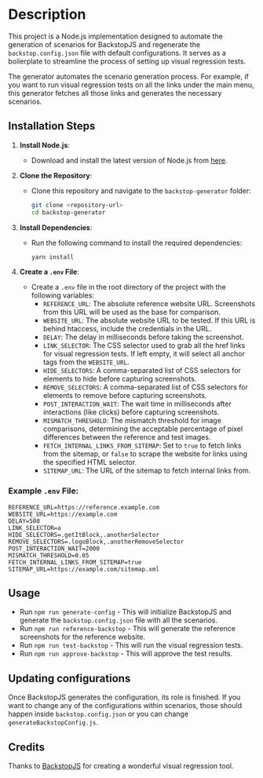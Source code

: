 # Description
This project is a Node.js implementation designed to automate the generation of scenarios for BackstopJS and regenerate the `backstop.config.json` file with default configurations. It serves as a boilerplate to streamline the process of setting up visual regression tests.

The generator automates the scenario generation process. For example, if you want to run visual regression tests on all the links under the main menu, this generator fetches all those links and generates the necessary scenarios.

## Installation Steps
1. **Install Node.js**:
   - Download and install the latest version of Node.js from [here](https://nodejs.org/en/download/).

2. **Clone the Repository**:
   - Clone this repository and navigate to the `backstop-generator` folder:
     ```sh
     git clone <repository-url>
     cd backstop-generator
     ```

3. **Install Dependencies**:
   - Run the following command to install the required dependencies:
     ```sh
     yarn install
     ```

4. **Create a `.env` File**:
   - Create a `.env` file in the root directory of the project with the following variables:
     - `REFERENCE_URL`: The absolute reference website URL. Screenshots from this URL will be used as the base for comparison.
     - `WEBSITE_URL`: The absolute website URL to be tested. If this URL is behind htaccess, include the credentials in the URL.
     - `DELAY`: The delay in milliseconds before taking the screenshot.
     - `LINK_SELECTOR`: The CSS selector used to grab all the href links for visual regression tests. If left empty, it will select all anchor tags from the `WEBSITE_URL`.
     - `HIDE_SELECTORS`: A comma-separated list of CSS selectors for elements to hide before capturing screenshots.
     - `REMOVE_SELECTORS`: A comma-separated list of CSS selectors for elements to remove before capturing screenshots.
     - `POST_INTERACTION_WAIT`: The wait time in milliseconds after interactions (like clicks) before capturing screenshots.
     - `MISMATCH_THRESHOLD`: The mismatch threshold for image comparisons, determining the acceptable percentage of pixel differences between the reference and test images.
     - `FETCH_INTERNAL_LINKS_FROM_SITEMAP`: Set to `true` to fetch links from the sitemap, or `false` to scrape the website for links using the specified HTML selector.
     - `SITEMAP_URL`: The URL of the sitemap to fetch internal links from.

### Example `.env` File:

```env
REFERENCE_URL=https://reference.example.com
WEBSITE_URL=https://example.com
DELAY=500
LINK_SELECTOR=a
HIDE_SELECTORS=.getItBlock,.anotherSelector
REMOVE_SELECTORS=.logoBlock,.anotherRemoveSelector
POST_INTERACTION_WAIT=2000
MISMATCH_THRESHOLD=0.05
FETCH_INTERNAL_LINKS_FROM_SITEMAP=true
SITEMAP_URL=https://example.com/sitemap.xml
```

## Usage
* Run `npm run generate-config` - This will initialize BackstopJS and generate the `backstop.config.json` file with all the scenarios.
* Run `npm run reference-backstop` - This will generate the reference screenshots for the reference website.
* Run `npm run test-backstop` - This will run the visual regression tests.
* Run `npm run approve-backstop` - This will approve the test results.

## Updating configurations
Once BackstopJS generates the configuration, its role is finished. If you want to change any of the configurations within scenarios, those should happen inside `backstop.config.json` or you can change `generateBackstopConfig.js`.

## Credits
Thanks to [BackstopJS](https://github.com/garris/BackstopJS) for creating a wonderful visual regression tool.